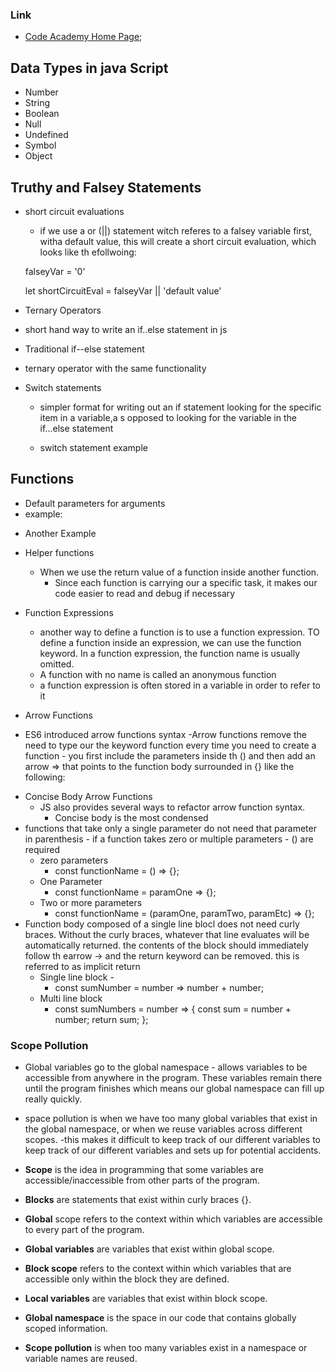 ### Link

- [Code Academy Home Page](https://www.codecademy.com/learn);

## Data Types in java Script

- Number
- String
- Boolean
- Null
- Undefined
- Symbol
- Object

## Truthy and Falsey Statements

- short circuit evaluations

  - if we use a or (||) statement witch referes to a falsey variable first, witha  default value, this will create a short circuit evaluation, which looks like th efollwoing:
  
  falseyVar = '0'

  let shortCircuitEval = falseyVar || 'default value'

- Ternary Operators
- short hand way to write an if..else statement in js

- Traditional if--else statement

<!-- let isNightTime = true;
 
if (isNightTime) {
  console.log('Turn on the lights!');
} else {
  console.log('Turn off the lights!');
} -->

- ternary operator with the same functionality
<!-- isNightTime ? console.log('Turn on the lights!') : console.log('Turn off the lights!'); -->

- Switch statements
  - simpler format for writing out an if statement looking for the specific item in a variable,a s opposed to looking for the variable in the if...else statement

  - switch statement example

<!-- let athleteFinalPosition = 'second place';

switch (athleteFinalPosition) {
  case 'first place':
    console.log('You get the gold medal!');
    break;
  case 'second place':
    console.log('You get the silver medal!');
    break;
  case 'third place':
    console.log('You get the bronze medal!');
    break;
  default:
    console.log('No medal awarded.');
    break;
} -->

## Functions

- Default parameters for arguments
- example:

 <!--
function greeting (name = 'stranger') {
  console.log(`Hello, ${name}!`)
}

greeting('Nick') // Output: Hello, Nick!
greeting() // Output: Hello, stranger!  -->

- Another Example

<!--
function makeShoppingList(item1 = 'milk', item2 = 'bread', item3 = 'eggs') {
  console.log(`Remember to buy ${item1}`);
  console.log(`Remember to buy ${item2}`);
  console.log(`Remember to buy ${item3}`);
}

makeShoppingList('liquor', 'beer', 'hookers'); -->

- Helper functions
  - When we use the return value of a function inside another function.
    - Since each function is carrying our a specific task, it makes our code easier to read and debug if necessary
  
- Function Expressions
  - another way to define a function is to use a function expression. TO define a function inside an expression, we can use the function keyword. In a function expression, the function name is usually omitted.
  - A function with no name is called an anonymous function
  - a function expression is often stored in a variable in order to refer to it

- Arrow Functions
- ES6 introduced arrow functions syntax -Arrow functions remove the need to type our the keyword function every time you need to create a function - you first include the parameters inside th  () and then add an arrow => that points to the function body surrounded in {} like the following:

<!-- 
const rectangleArea = (width, height) => {
  let area = width * height;
  return area;
};
 -->

- Concise Body Arrow Functions
  - JS also provides several ways to refactor arrow function syntax.
    - Concise body is the most condensed
- functions that take only a single parameter do not need that parameter in parenthesis - if a function takes zero or multiple parameters - () are required
  - zero parameters
    - const functionName = () => {};
  - One Parameter
    - const functionName = paramOne => {};
  - Two or more parameters
    - const functionName = (paramOne, paramTwo, paramEtc) => {};
- Function body composed of a single line blocl does not need curly braces. Without the  curly braces, whatever that line evaluates will be automatically returned. the contents of the block should immediately follow th earrow -> and the return keyword can be removed. this is referred to as implicit return
  - Single line block -
    - const sumNumber = number => number + number;
  - Multi line block
    - const sumNumbers = number => {
      const sum = number + number;
      return sum;
    };

### Scope Pollution

- Global variables go to the global namespace - allows variables to be accessible from anywhere in the program. These variables remain there until the program finishes which means our global namespace can fill up really quickly.
- space pollution is when we have too many global variables that exist in the global namespace, or when we reuse variables across different scopes.
-this makes it difficult to keep track of our different variables to keep track of our different variables and sets up for potential accidents.

- **Scope** is the idea in programming that some variables are accessible/inaccessible from other parts of the program.
- **Blocks** are statements that exist within curly braces {}.
- **Global** scope refers to the context within which variables are accessible to every part of the program.
- **Global variables** are variables that exist within global scope.
- **Block scope** refers to the context within which variables that are accessible only within the block they are defined.
- **Local variables** are variables that exist within block scope.
- **Global namespace** is the space in our code that contains globally scoped information.
- **Scope pollution** is when too many variables exist in a namespace or variable names are reused.